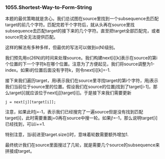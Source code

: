### 1055.Shortest-Way-to-Form-String

本题的最优策略就是贪心。我们总试图在source里找到一个subsequence去匹配target的前几个字符。匹配完若干个字符后，就从头再在source里找subsequence去匹配target的接下来的几个字符。直至把target全部匹配完，或者source完全无法提供匹配。

这样的解法有多种多样，但最优的写法可以做到o(N)级别。

我们预先用o(26N)的时间来处理source。我们构建next[i][k]表示在source的第i个位置的下一个字符k在哪个位置。注意为了方便起见，我们将source调整为1-index。如果i的位置后面没有字符k，则令next[i][k]=-1.

接下来我们遍历target，用i表示我们在source里寻找target的第i个字符，用j表示我们当前位于source里的位置。假设我们在source的位置j找到了target[i-1]，那么target[i]就应该位于next[j][target[i]]。于是接下来我们需要更新
```
j = next[j][target[i]];
```
注意，如果此时j=-1，表示我们已经搜完了一遍source但是没有找到匹配target[i]，此时需要重置j=0再在source中搜一轮。如果j!=-1，那么说明target[i]已经找到，可以i+=1.

特别注意，当i前进至target.size()时，意味着轮数需要额外增加1.

最终统计我们在source里面搜过了几轮，就是需要几个source的subsequence来拼接成target。

